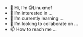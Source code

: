 - 👋 Hi, I’m @Linuxmof
- 👀 I’m interested in ...
- 🌱 I’m currently learning ...
- 💞️ I’m looking to collaborate on ...
- 📫 How to reach me ...

<!---
Linuxmof/Linuxmof is a ✨ special ✨ repository because its `README.md` (this file) appears on your GitHub profile.
You can click the Preview link to take a look at your changes.
--->
